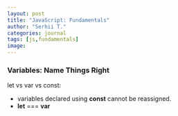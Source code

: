 ```yaml
---
layout: post
title: "JavaScript: Fundamentals"
author: "Serhii T."
categories: journal
tags: [js,fundamentals]
image: 
---
```


### Variables: Name Things Right

let vs var vs const:
- variables declared using **const** cannot be reassigned.
- **let** === **var**

### 
